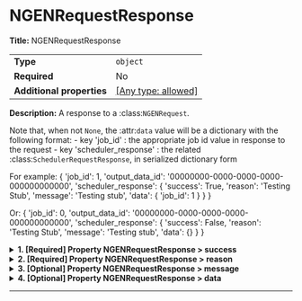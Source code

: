 # NGENRequestResponse

**Title:** NGENRequestResponse

|                           |                                                                           |
| ------------------------- | ------------------------------------------------------------------------- |
| **Type**                  | `object`                                                                  |
| **Required**              | No                                                                        |
| **Additional properties** | [[Any type: allowed]](# "Additional Properties of any type are allowed.") |

**Description:** A response to a :class:`NGENRequest`.

Note that, when not ``None``, the :attr:`data` value will be a dictionary with the following format:
    - key 'job_id' : the appropriate job id value in response to the request
    - key 'scheduler_response' : the related :class:`SchedulerRequestResponse`, in serialized dictionary form

For example:
{
    'job_id': 1,
    'output_data_id': '00000000-0000-0000-0000-000000000000',
    'scheduler_response': {
        'success': True,
        'reason': 'Testing Stub',
        'message': 'Testing stub',
        'data': {
            'job_id': 1
        }
    }
}

Or:
{
    'job_id': 0,
    'output_data_id': '00000000-0000-0000-0000-000000000000',
    'scheduler_response': {
        'success': False,
        'reason': 'Testing Stub',
        'message': 'Testing stub',
        'data': {}
    }
}

<details>
<summary><strong> <a name="success"></a>1. [Required] Property NGENRequestResponse > success</strong>  

</summary>
<blockquote>

**Title:** Success

|              |           |
| ------------ | --------- |
| **Type**     | `boolean` |
| **Required** | Yes       |

**Description:** Whether this indicates a successful result.

</blockquote>
</details>

<details>
<summary><strong> <a name="reason"></a>2. [Required] Property NGENRequestResponse > reason</strong>  

</summary>
<blockquote>

**Title:** Reason

|              |          |
| ------------ | -------- |
| **Type**     | `string` |
| **Required** | Yes      |

**Description:** A very short, high-level summary of the result.

</blockquote>
</details>

<details>
<summary><strong> <a name="message"></a>3. [Optional] Property NGENRequestResponse > message</strong>  

</summary>
<blockquote>

**Title:** Message

|              |          |
| ------------ | -------- |
| **Type**     | `string` |
| **Required** | No       |
| **Default**  | `""`     |

**Description:** An optional, more detailed explanation of the result, which by default is an empty string.

</blockquote>
</details>

<details>
<summary><strong> <a name="data"></a>4. [Optional] Property NGENRequestResponse > data</strong>  

</summary>
<blockquote>

**Title:** Data

|                           |                                                                           |
| ------------------------- | ------------------------------------------------------------------------- |
| **Type**                  | `combining`                                                               |
| **Required**              | No                                                                        |
| **Additional properties** | [[Any type: allowed]](# "Additional Properties of any type are allowed.") |

<blockquote>

| Any of(Option)                                 |
| ---------------------------------------------- |
| [ModelExecRequestResponseBody](#data_anyOf_i0) |
| [item 1](#data_anyOf_i1)                       |

<blockquote>

### <a name="data_anyOf_i0"></a>4.1. Property `NGENRequestResponse > data > anyOf > ModelExecRequestResponseBody`

|                           |                                                                           |
| ------------------------- | ------------------------------------------------------------------------- |
| **Type**                  | `object`                                                                  |
| **Required**              | No                                                                        |
| **Additional properties** | [[Any type: allowed]](# "Additional Properties of any type are allowed.") |
| **Defined in**            | #/definitions/ModelExecRequestResponseBody                                |

**Description:** An interface class for an object that can be serialized to a dictionary-like format (i.e., potentially a JSON
object) and JSON string format based directly from dumping the aforementioned dictionary-like representation.

Subtypes of `Serializable` should specify their fields following
[`pydantic.BaseModel`](https://docs.pydantic.dev/usage/models/) semantics (see example below).
Notably, `to_dict` and `to_json` will exclude `None` fields and serialize fields using any
provided aliases (i.e.  `pydantic.Field(alias="some_alias")`). Also, enum subtypes are
serialized using their member `name` property.

Objects of this type will also used the JSON string format as their default string representation.

While not strictly enforced (because this probably isn't possible), it is HIGHLY recommended that instance
attribute members of implemented sub-types be of types that are either convertible to strings using the ``str()``
built-in, or are themselves also implementations of ::class:`Serializable`.  The convenience class method
::method:`serialize` will handle serializing any such member objects appropriately, providing a clean interface for
this.

An exception to the aforementioned recommendation is the ::class:`datetime.datetime` type.  Subtype attributes of
::class:`datetime.datetime` type should be parsed and serialized using the pattern returned by the
::method:`get_datetime_str_format` class method.  A reasonable default is provided in the base interface class, but
the pattern can be adjusted either by overriding the class method directly or by having a subtypes set/override
its ::attribute:`_SERIAL_DATETIME_STR_FORMAT` class attribute.  Note that the actual parsing/serialization logic is
left entirely to the subtypes, as many will not need it (and thus should not have to worry about implement another
method or have their superclass bloated by importing the ``datetime`` package).

Example:
```
# specify field as class variable, specify final type using type hint.
# pydantic will try to coerce a field into the specified type, if it can't, a
# `pydantic.ValidationError` is raised.

class User(Serializable):
    id: int
    username: str
    email: str # more appropriately, `pydantic.EmailStr`

>>> user = User(id=1, username="uncle_sam", email="uncle_sam@fake.gov")
>>> user.to_dict() # {"id": 1, "username": "uncle_sam", "email": "uncle_sam@fake.gov"}
>>> user.to_json() # '{"id": 1, "username": "uncle_sam", "email": "uncle_sam@fake.gov"}'
```

<details>
<summary><strong> <a name="data_anyOf_i0_job_id"></a>4.1.1. [Optional] Property NGENRequestResponse > data > anyOf > ModelExecRequestResponseBody > job_id</strong>  

</summary>
<blockquote>

**Title:** Job Id

|              |           |
| ------------ | --------- |
| **Type**     | `integer` |
| **Required** | No        |
| **Default**  | `-1`      |

</blockquote>
</details>

<details>
<summary><strong> <a name="data_anyOf_i0_output_data_id"></a>4.1.2. [Optional] Property NGENRequestResponse > data > anyOf > ModelExecRequestResponseBody > output_data_id</strong>  

</summary>
<blockquote>

**Title:** Output Data Id

|              |          |
| ------------ | -------- |
| **Type**     | `string` |
| **Required** | No       |

</blockquote>
</details>

<details>
<summary><strong> <a name="data_anyOf_i0_scheduler_response"></a>4.1.3. [Required] Property NGENRequestResponse > data > anyOf > ModelExecRequestResponseBody > scheduler_response</strong>  

</summary>
<blockquote>

|                           |                                                                           |
| ------------------------- | ------------------------------------------------------------------------- |
| **Type**                  | `object`                                                                  |
| **Required**              | Yes                                                                       |
| **Additional properties** | [[Any type: allowed]](# "Additional Properties of any type are allowed.") |
| **Defined in**            | #/definitions/SchedulerRequestResponse                                    |

**Description:** Class representing a response to some ::class:`Message`, typically a ::class:`AbstractInitRequest` sub-type.

Parameters
----------
success : bool
    Was the purpose encapsulated by the corresponding message fulfilled; e.g., to perform a task or transfer info
reason : str
    A summary of what the response conveys; e.g., request action trigger or disallowed
message : str
    A more detailed explanation of what the response conveys
data : Union[dict, Serializeable, None]
    Subtype-specific serialized data that should be conveyed as a result of the initial message

Attributes
----------
success : bool
    Was the purpose encapsulated by the corresponding message fulfilled; e.g., to perform a task or transfer info
reason : str
    A summary of what the response conveys; e.g., request action trigger or disallowed
message : str
    A more detailed explanation of what the response conveys
data : Union[dict, Serializeable, None]
    Subtype-specific serialized data that should be conveyed as a result of the initial message

<details>
<summary><strong> <a name="data_anyOf_i0_scheduler_response_success"></a>4.1.3.1. [Required] Property NGENRequestResponse > data > anyOf > ModelExecRequestResponseBody > scheduler_response > success</strong>  

</summary>
<blockquote>

**Title:** Success

|              |           |
| ------------ | --------- |
| **Type**     | `boolean` |
| **Required** | Yes       |

**Description:** Whether this indicates a successful result.

</blockquote>
</details>

<details>
<summary><strong> <a name="data_anyOf_i0_scheduler_response_reason"></a>4.1.3.2. [Required] Property NGENRequestResponse > data > anyOf > ModelExecRequestResponseBody > scheduler_response > reason</strong>  

</summary>
<blockquote>

**Title:** Reason

|              |          |
| ------------ | -------- |
| **Type**     | `string` |
| **Required** | Yes      |

**Description:** A very short, high-level summary of the result.

</blockquote>
</details>

<details>
<summary><strong> <a name="data_anyOf_i0_scheduler_response_message"></a>4.1.3.3. [Optional] Property NGENRequestResponse > data > anyOf > ModelExecRequestResponseBody > scheduler_response > message</strong>  

</summary>
<blockquote>

**Title:** Message

|              |          |
| ------------ | -------- |
| **Type**     | `string` |
| **Required** | No       |
| **Default**  | `""`     |

**Description:** An optional, more detailed explanation of the result, which by default is an empty string.

</blockquote>
</details>

<details>
<summary><strong> <a name="data_anyOf_i0_scheduler_response_data"></a>4.1.3.4. [Optional] Property NGENRequestResponse > data > anyOf > ModelExecRequestResponseBody > scheduler_response > data</strong>  

</summary>
<blockquote>

**Title:** Data

|                           |                                                                           |
| ------------------------- | ------------------------------------------------------------------------- |
| **Type**                  | `combining`                                                               |
| **Required**              | No                                                                        |
| **Additional properties** | [[Any type: allowed]](# "Additional Properties of any type are allowed.") |

<blockquote>

| Any of(Option)                                                                  |
| ------------------------------------------------------------------------------- |
| [SchedulerRequestResponseBody](#data_anyOf_i0_scheduler_response_data_anyOf_i0) |
| [item 1](#data_anyOf_i0_scheduler_response_data_anyOf_i1)                       |

<blockquote>

##### <a name="data_anyOf_i0_scheduler_response_data_anyOf_i0"></a>4.1.3.4.1. Property `NGENRequestResponse > data > anyOf > ModelExecRequestResponseBody > scheduler_response > data > anyOf > SchedulerRequestResponseBody`

|                           |                                                                           |
| ------------------------- | ------------------------------------------------------------------------- |
| **Type**                  | `object`                                                                  |
| **Required**              | No                                                                        |
| **Additional properties** | [[Any type: allowed]](# "Additional Properties of any type are allowed.") |
| **Defined in**            | #/definitions/SchedulerRequestResponseBody                                |

**Description:** An interface class for an object that can be serialized to a dictionary-like format (i.e., potentially a JSON
object) and JSON string format based directly from dumping the aforementioned dictionary-like representation.

Subtypes of `Serializable` should specify their fields following
[`pydantic.BaseModel`](https://docs.pydantic.dev/usage/models/) semantics (see example below).
Notably, `to_dict` and `to_json` will exclude `None` fields and serialize fields using any
provided aliases (i.e.  `pydantic.Field(alias="some_alias")`). Also, enum subtypes are
serialized using their member `name` property.

Objects of this type will also used the JSON string format as their default string representation.

While not strictly enforced (because this probably isn't possible), it is HIGHLY recommended that instance
attribute members of implemented sub-types be of types that are either convertible to strings using the ``str()``
built-in, or are themselves also implementations of ::class:`Serializable`.  The convenience class method
::method:`serialize` will handle serializing any such member objects appropriately, providing a clean interface for
this.

An exception to the aforementioned recommendation is the ::class:`datetime.datetime` type.  Subtype attributes of
::class:`datetime.datetime` type should be parsed and serialized using the pattern returned by the
::method:`get_datetime_str_format` class method.  A reasonable default is provided in the base interface class, but
the pattern can be adjusted either by overriding the class method directly or by having a subtypes set/override
its ::attribute:`_SERIAL_DATETIME_STR_FORMAT` class attribute.  Note that the actual parsing/serialization logic is
left entirely to the subtypes, as many will not need it (and thus should not have to worry about implement another
method or have their superclass bloated by importing the ``datetime`` package).

Example:
```
# specify field as class variable, specify final type using type hint.
# pydantic will try to coerce a field into the specified type, if it can't, a
# `pydantic.ValidationError` is raised.

class User(Serializable):
    id: int
    username: str
    email: str # more appropriately, `pydantic.EmailStr`

>>> user = User(id=1, username="uncle_sam", email="uncle_sam@fake.gov")
>>> user.to_dict() # {"id": 1, "username": "uncle_sam", "email": "uncle_sam@fake.gov"}
>>> user.to_json() # '{"id": 1, "username": "uncle_sam", "email": "uncle_sam@fake.gov"}'
```

<details>
<summary><strong> <a name="data_anyOf_i0_scheduler_response_data_anyOf_i0_job_id"></a>4.1.3.4.1.1. [Optional] Property NGENRequestResponse > data > anyOf > ModelExecRequestResponseBody > scheduler_response > data > anyOf > SchedulerRequestResponseBody > job_id</strong>  

</summary>
<blockquote>

**Title:** Job Id

|              |           |
| ------------ | --------- |
| **Type**     | `integer` |
| **Required** | No        |
| **Default**  | `-1`      |

</blockquote>
</details>

<details>
<summary><strong> <a name="data_anyOf_i0_scheduler_response_data_anyOf_i0_output_data_id"></a>4.1.3.4.1.2. [Optional] Property NGENRequestResponse > data > anyOf > ModelExecRequestResponseBody > scheduler_response > data > anyOf > SchedulerRequestResponseBody > output_data_id</strong>  

</summary>
<blockquote>

**Title:** Output Data Id

|              |          |
| ------------ | -------- |
| **Type**     | `string` |
| **Required** | No       |

</blockquote>
</details>

</blockquote>
<blockquote>

##### <a name="data_anyOf_i0_scheduler_response_data_anyOf_i1"></a>4.1.3.4.2. Property `NGENRequestResponse > data > anyOf > ModelExecRequestResponseBody > scheduler_response > data > anyOf > item 1`

|                           |                                                                                                                                                          |
| ------------------------- | -------------------------------------------------------------------------------------------------------------------------------------------------------- |
| **Type**                  | `object`                                                                                                                                                 |
| **Required**              | No                                                                                                                                                       |
| **Additional properties** | [[Should-conform]](#data_anyOf_i0_scheduler_response_data_anyOf_i1_additionalProperties "Each additional property must conform to the following schema") |

<details>
<summary><strong> <a name="data_anyOf_i0_scheduler_response_data_anyOf_i1_additionalProperties"></a>4.1.3.4.2.1. Property NGENRequestResponse > data > anyOf > ModelExecRequestResponseBody > scheduler_response > data > anyOf > item 1 > additionalProperties</strong>  

</summary>
<blockquote>

|              |        |
| ------------ | ------ |
| **Type**     | `null` |
| **Required** | No     |

</blockquote>
</details>

</blockquote>

</blockquote>

</blockquote>
</details>

</blockquote>
</details>

</blockquote>
<blockquote>

### <a name="data_anyOf_i1"></a>4.2. Property `NGENRequestResponse > data > anyOf > item 1`

|                           |                                                                           |
| ------------------------- | ------------------------------------------------------------------------- |
| **Type**                  | `object`                                                                  |
| **Required**              | No                                                                        |
| **Additional properties** | [[Any type: allowed]](# "Additional Properties of any type are allowed.") |

</blockquote>

</blockquote>

</blockquote>
</details>

----------------------------------------------------------------------------------------------------------------------------

